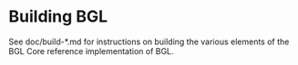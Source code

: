 Building BGL
================

See doc/build-*.md for instructions on building the various
elements of the BGL Core reference implementation of BGL.
